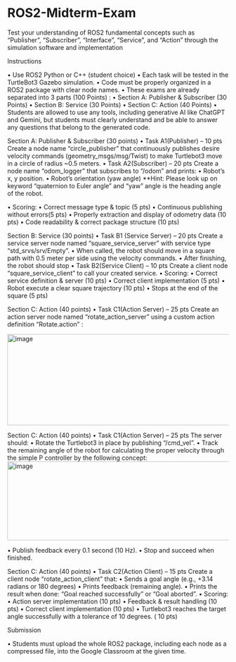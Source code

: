 # ROS2-Midterm-Exam
Test your understanding of ROS2 fundamental concepts such as “Publisher”, “Subscriber”, “Interface”, “Service”, and “Action” through the simulation software and implementation

Instructions

• Use ROS2 Python or C++ (student choice)
• Each task will be tested in the TurtleBot3 Gazebo simulation.
• Code must be properly organized in a ROS2 package with clear
node names.
• These exams are already separated into 3 parts (100 Points) :
• Section A: Publisher & Subscriber (30 Points)
• Section B: Service (30 Points)
• Section C: Action (40 Points)
• Students are allowed to use any tools, including generative AI like
ChatGPT and Gemini, but students must clearly understand and
be able to answer any questions that belong to the generated
code.

Section A: Publisher & Subscriber (30 points)
• Task A1(Publisher) – 10 pts
Create a node name “circle_publisher” that continuously publishes desire
velocity commands (geometry_msgs/msg/Twist) to make Turtlebot3 move in
a circle of radius ~0.5 meters.
• Task A2(Subscriber) – 20 pts
Create a node name “odom_logger” that subscribes to “/odom” and prints:
• Robot’s x, y position.
• Robot’s orientation (yaw angle)
**Hint: Please look up on keyword “quaternion to Euler angle” and “yaw” angle is the
heading angle of the robot.

• Scoring:
• Correct message type & topic (5 pts)
• Continuous publishing without errors(5 pts)
• Properly extraction and display of odometry data (10 pts)
• Code readability & correct package structure (10 pts)

Section B: Service (30 points)
• Task B1 (Service Server) – 20 pts
Create a service server node named “square_service_server” with service
type “std_srvs/srv/Empty”.
• When called, the robot should move in a square path with 0.5 meter per side using the
velocity commands.
• After finishing, the robot should stop
• Task B2(Service Client) – 10 pts
Create a client node “square_service_client” to call your created service.
• Scoring:
• Correct service definition & server (10 pts)
• Correct client implementation (5 pts)
• Robot execute a clear square trajectory (10 pts)
• Stops at the end of the square (5 pts)

Section C: Action (40 points)
• Task C1(Action Server) – 25 pts
Create an action server node named “rotate_action_server” using a custom
action definition “Rotate.action” :

<img width="648" height="207" alt="image" src="https://github.com/user-attachments/assets/93446405-96aa-42ab-b59a-71b79a8645cc" />


Section C: Action (40 points)
• Task C1(Action Server) – 25 pts
The server should:
• Rotate the Turtlebot3 in place by publishing “/cmd_vel”.
• Track the remaining angle of the robot for calculating the proper velocity through the
simple P controller by the following concept:
<img width="781" height="179" alt="image" src="https://github.com/user-attachments/assets/175d218a-d761-4e10-b77e-071cfbbe069d" />

• Publish feedback every 0.1 second (10 Hz).
• Stop and succeed when finished.

Section C: Action (40 points)
• Task C2(Action Client) – 15 pts
Create a client node “rotate_action_client” that:
• Sends a goal angle (e.g., +3.14 radians or 180 degrees)
• Prints feedback (remaining angle).
• Prints the result when done: “Goal reached successfully” or “Goal aborted”.
• Scoring:
• Action server implementation (10 pts)
• Feedback & result handling (10 pts)
• Correct client implementation (10 pts)
• Turtlebot3 reaches the target angle successfully with a tolerance of 10 degrees. ( 10 pts)

Submission

• Students must upload the whole ROS2 package, including each
node as a compressed file, into the Google Classroom at the given
time.
